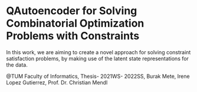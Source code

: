 # QAutoencoder for Solving Combinatorial Optimization Problems with Constraints

In this work, we are aiming to create a novel approach for solving constraint satisfaction problems, by making use of the latent state representations for the data.

@TUM Faculty of Informatics, Thesis- 2021WS- 2022SS, Burak Mete, Irene Lopez Gutierrez, Prof. Dr. Christian Mendl

